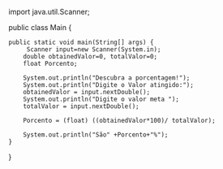 
import java.util.Scanner;

public class Main {
    
    public static void main(String[] args) {
         Scanner input=new Scanner(System.in);
        double obtainedValor=0, totalValor=0;
        float Porcento;
        
        System.out.println("Descubra a porcentagem!");
        System.out.println("Digite o Valor atingido:");
        obtainedValor = input.nextDouble();
        System.out.println("Digite o valor meta ");
        totalValor = input.nextDouble();
        
        Porcento = (float) ((obtainedValor*100)/ totalValor);
        
        System.out.println("São" +Porcento+"%");
    }
    
    
}

